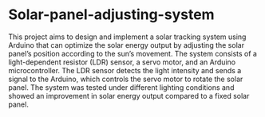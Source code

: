 # Solar-panel-adjusting-system
This project aims to design and implement a solar tracking system using Arduino that can optimize the solar energy output by adjusting the solar panel’s position according to the sun’s movement. The system consists of a light-dependent resistor (LDR) sensor, a servo motor, and an Arduino microcontroller. The LDR sensor detects the light intensity and sends a signal to the Arduino, which controls the servo motor to rotate the solar panel. The system was tested under different lighting conditions and showed an improvement in solar energy output compared to a fixed solar panel.
